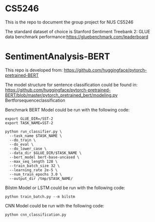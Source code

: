 # CS5246

This is the repo to document the group project for NUS CS5246

The standard dataset of choice is Stanford Sentiment Treebank 2:
GLUE data benchmark performance:https://gluebenchmark.com/leaderboard

# SentimentAnalysis-BERT
This repo is developed from: https://github.com/huggingface/pytorch-pretrained-BERT

The model structure for sentence classification could be found in: https://github.com/huggingface/pytorch-pretrained-BERT/blob/master/pytorch_pretrained_bert/modeling.py
Bertforsequenceclassification

Benchmark BERT Model could be run with the following code:
```shell
export GLUE_DIR=/SST-2
export TASK_NAME=SST-2

python run_classifier.py \
  --task_name $TASK_NAME \
  --do_train \
  --do_eval \
  --do_lower_case \
  --data_dir $GLUE_DIR/$TASK_NAME \
  --bert_model bert-base-uncased \
  --max_seq_length 128 \
  --train_batch_size 32 \
  --learning_rate 2e-5 \
  --num_train_epochs 3.0 \
  --output_dir /tmp/$TASK_NAME/
```
Bilstm Model or LSTM could be run with the following code:
```shell
python train_batch.py --m bilstm
```
CNN Model could be run with the following code:
```shell
python cnn_classification.py
```
